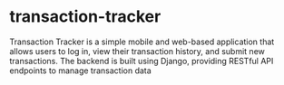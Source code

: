 # transaction-tracker
Transaction Tracker is a simple mobile and web-based application that allows users to log in, view their transaction history, and submit new transactions. The backend is built using Django, providing RESTful API endpoints to manage transaction data
